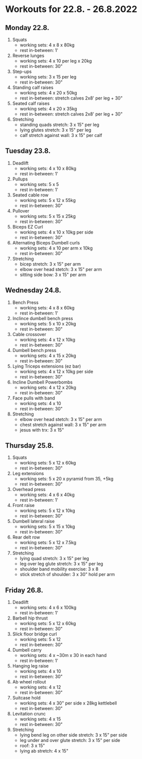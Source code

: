 # Workouts for 22.8. - 26.8.2022

## Monday 22.8.

1. Squats
	- working sets: 4 x 8 x 80kg
	- rest in-between: 1'
2. Reverse lunges
	- working sets: 4 x 10 per leg x 20kg
	- rest in-between: 30"
3. Step-ups
	- working sets: 3 x 15 per leg
	- rest in-between: 30"
4. Standing calf raises
	- working sets: 4 x 20 x 50kg
	- rest in-between: stretch calves 2x8' per leg + 30"
5. Seated calf raises
	- working sets: 4 x 20 x 35kg
	- rest in-between: stretch calves 2x8' per leg + 30"
6. Stretching
	- standing quads stretch: 3 x 15" per leg
	- lying glutes stretch: 3 x 15" per leg
	- calf stretch against wall: 3 x 15" per calf 

## Tuesday 23.8.

1. Deadlift
	- working sets: 4 x 10 x 80kg
	- rest in-between: 1'
2. Pullups
	- working sets: 5 x 5
	- rest in-between: 1'
3. Seated cable row
	- working sets: 5 x 12 x 55kg
	- rest in-between: 30"
4. Pullover
	- working sets: 5 x 15 x 25kg
	- rest in-between: 30"
5. Biceps EZ Curl
	- working sets: 4 x 10 x 10kg per side
	- rest in-between: 30"
6. Alternating Biceps Dumbell curls
	- working sets: 4 x 10 per arm x 10kg
	- rest in-between: 30"
7. Stretching
	- bicep stretch: 3 x 15" per arm
	- elbow over head stetch: 3 x 15" per arm 
	- sitting side bow: 3 x 15" per arm 

## Wednesday 24.8.

1. Bench Press
	- working sets: 4 x 8 x 60kg
	- rest in-between: 1'
2. Inclince dumbell bench press
	- working sets: 5 x 10 x 20kg
	- rest in-between: 30"
3. Cable crossover
	- working sets: 4 x 12 x 10kg
	- rest in-between: 30"
4. Dumbell bench press
	- working sets: 4 x 15 x 20kg
	- rest in-between: 30"
5. Lying Triceps extensions (ez bar)
	- working sets: 4 x 12 x 10kg per side
	- rest in-between: 30"
6. Incline Dumbell Powerbombs 
	- working sets: 4 x 12 x 20kg
	- rest in-between: 30"
7. Face pulls with band
	- working sets: 4 x 10
	- rest in-between: 30"
8. Stretching
	- elbow over head stetch: 3 x 15" per arm 
	- chest stretch against wall: 3 x 15" per arm 
	- jesus with trx: 3 x 15" 

## Thursday 25.8.

1. Squats
	- working sets: 5 x 12 x 60kg
	- rest in-between: 30"
2. Leg extensions
	- working sets: 5 x 20 x pyramid from 35, +5kg
	- rest in-between: 30"
3. Overhead press
	- working sets: 4 x 6 x 40kg
	- rest in-between: 1'
4. Front raise
	- working sets: 5 x 12 x 10kg
	- rest in-between: 30"
5. Dumbell lateral raise
	- working sets: 5 x 15 x 10kg
	- rest in-between: 30"
6. Rear delt row
	- working sets: 5 x 12 x 7.5kg
	- rest in-between: 30"
7. Stretching
	- lying quad stretch: 3 x 15" per leg
	- leg over leg glute stretch: 3 x 15" per leg
	- shoulder band mobility exercise: 3 x 8
	- stick stretch of shoulder: 3 x 30" hold per arm

## Friday 26.8.

1. Deadlift
	- working sets: 4 x 6 x 100kg
	- rest in-between: 1'
2. Barbell hip thrust
	- working sets: 5 x 12 x 60kg
	- rest in-between: 30"
3. Slick floor bridge curl
	- working sets: 5 x 12
	- rest in-between: 30"
4. Dumbell carry
	- working sets: 4 x ~30m x 30 in each hand
	- rest in-between: 1'
5. Hanging leg raise
	- working sets: 4 x 10
	- rest in-between: 30"
6. Ab wheel rollout
	- working sets: 4 x 12
	- rest in-between: 30"
7. Suitcase hold
	- working sets: 4 x 30" per side x 28kg kettlebell
	- rest in-between: 30"
8. Levitation crunc
	- working sets: 4 x 15
	- rest in-between: 30"
9. Stretching
	- lying bend leg on other side stretch: 3 x 15" per side
	- leg under and over glute stretch: 3 x 15" per side
	- roof: 3 x 15"
	- lying ab stretch: 4 x 15"

